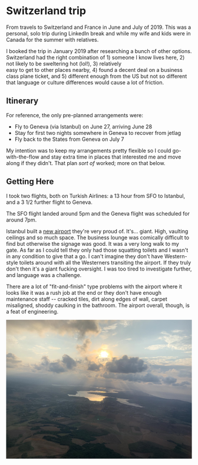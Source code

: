 
# Switzerland trip
From travels to Switzerland and France in June and July of 2019. This 
was a personal, solo trip during LinkedIn break and while my wife and 
kids were in Canada for the summer with relatives.

I booked the trip in January 2019 after researching a bunch of other 
options. Switzerland had the right combination of 1) someone I know 
lives here, 2) not likely to be sweltering hot (lol!), 3) relatively  
easy to get to other places nearby, 4) found a decent deal on a 
business class plane ticket, and 5) different enough from the US but 
not so different that language or culture differences would cause a
lot of friction.

## Itinerary
For reference, the only pre-planned arrangements were:
- Fly to Geneva (via Istanbul) on June 27, arriving June 28
- Stay for first two nights somewhere in Geneva to recover from jetlag
- Fly back to the States from Geneva on July 7

My intention was to keep my arrangements pretty flexible so I could 
go-with-the-flow and stay extra time in places that interested me and 
move along if they didn't. That plan _sort of_ worked; more on that 
below.

## Getting Here
I took two flights, both on Turkish Airlines: a 13 hour from SFO to 
Istanbul, and a 3 1/2 further flight to Geneva. 

The SFO flight landed around 5pm and the Geneva flight was scheduled 
for around 7pm. 

Istanbul built a 
[new airport](https://www.youtube.com/watch?v=Ju6FJ8qRTtk) they're 
very proud of. It's... giant. High, vaulting ceilings and so much 
space. The business lounge was comically difficult to find but 
otherwise the signage was good. It was a very long walk to my gate. 
As far as I could tell they only had those squatting toilets and I 
wasn't in any condition to give that a go. I can't imagine they don't 
have Western-style toilets around with all the Westerners transiting 
the airport. If they truly don't then it's a giant fucking oversight. 
I was too tired to investigate 
further, and language was a challenge. 

There are a lot of
"fit-and-finish" type problems with the airport where it looks like 
it was a rush job at the end or they don't have enough maintenance 
staff -- cracked tiles, dirt along edges of wall, carpet misaligned,
shoddy caulking in the bathroom. The airport overall, though, is a 
feat of engineering.

<img src="../assets/2019-switzerland-leaving-istanbul.jpg" width="800">
